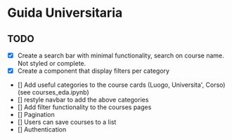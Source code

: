 # Guida Universitaria

## TODO

* [x] Create a search bar with minimal functionality, search on course name. Not styled or complete.
* [x] Create a component that display filters per category
* [] Add useful categories to the course cards (Luogo, Universita', Corso) (see courses_eda.ipynb)
* [] restyle navbar to add the above categories 
* [] Add filter functionality to the courses pages
* [] Pagination
* [] Users can save courses to a list
* [] Authentication

